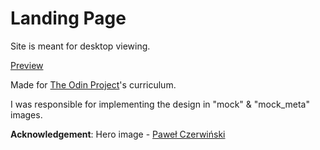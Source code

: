 # Landing Page

Site is meant for desktop viewing.

[Preview](https://piotrnajda3000.github.io/landing-page/)

Made for [The Odin Project](https://www.theodinproject.com)'s curriculum.

I was responsible for implementing the design in "mock" & "mock_meta" images. 

**Acknowledgement**: Hero image - [Paweł Czerwiński](https://unsplash.com/@pawel_czerwinski)
